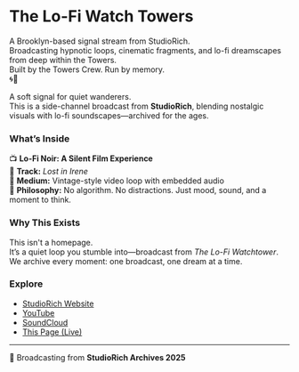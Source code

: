 # The Lo-Fi Watch Towers

A Brooklyn-based signal stream from StudioRich.  
Broadcasting hypnotic loops, cinematic fragments, and lo-fi dreamscapes from deep within the Towers.  
Built by the Towers Crew. Run by memory.  
🌀📡  


A soft signal for quiet wanderers.  
This is a side-channel broadcast from **StudioRich**, blending nostalgic visuals with lo-fi soundscapes—archived for the ages.

### What’s Inside  
📺 **Lo-Fi Noir: A Silent Film Experience**  
🎵 **Track:** *Lost in Irene*  
📼 **Medium:** Vintage-style video loop with embedded audio  
🧠 **Philosophy:** No algorithm. No distractions. Just mood, sound, and a moment to think.

### Why This Exists  
This isn't a homepage.  
It’s a quiet loop you stumble into—broadcast from *The Lo-Fi Watchtower*.  
We archive every moment: one broadcast, one dream at a time.

### Explore  
- [StudioRich Website](https://studiorich.shop)  
- [YouTube](https://www.youtube.com/@StudioRich)  
- [SoundCloud](https://soundcloud.com/studiorich)  
- [This Page (Live)](https://studiorichie.github.io/lofi/)  

---

📡 Broadcasting from **StudioRich Archives 2025**
